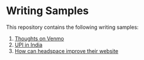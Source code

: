 # Writing Samples

This repository contains the following writing samples:
1. [Thoughts on Venmo](Venmo.md)
2. [UPI in India](UPI.md)
3. [How can headspace improve their website](HeadspaceDesign.md)
